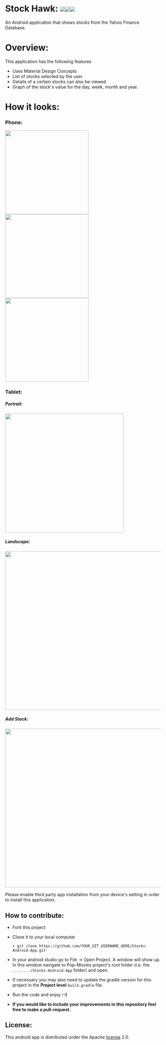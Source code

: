 # **Stock Hawk:**    ![](https://github.com/muddassir235/Pop-Movies/blob/master/Files/1483354684_filmreel.png?raw=true)![](https://github.com/muddassir235/Pop-Movies/blob/master/Files/1483354836_android.png?raw=true)![](https://github.com/muddassir235/Pop-Movies/blob/master/Files/theMovieDB_logo.png?raw=true)
An Android application that shows stocks from the Yahoo Finance Database.

# **Overview:**

This application has the following features

- Uses Material Design Concepts
- List of stocks selected by the user.
- Details of a certain stocks can also be viewed.
- Graph of the stock's value for the day, week, month and year.

# **How it looks:**

### **Phone:**

<img src="https://github.com/muddassir235/Stocks-Android-App/blob/master/Files/Screenshot_20170101-021031.png?raw=true" width="270">
<img
src="https://github.com/muddassir235/Stocks-Android-App/blob/master/Files/Screenshot_20170101-021131.png?raw=true" width="270">
<img src="https://github.com/muddassir235/Stocks-Android-App/blob/master/Files/Screenshot_20170101-021108.png?raw=true" width="270">

### **Tablet:**
##### _Portrait:_


<img src="https://github.com/muddassir235/Stocks-Android-App/blob/master/Files/Screenshot_1483227766.png?raw=true" width="384">

##### **Landscape:**

<img src="https://github.com/muddassir235/Stocks-Android-App/blob/master/Files/Screenshot_1483227792.png?raw=true" width="512">

##### **Add Stock:**

<img src="https://github.com/muddassir235/Stocks-Android-App/blob/master/Files/Screenshot_1483227868.png?raw=true" width="512">

Please enable third party app installation from your device's setting in order to install this application.

## **How to contribute:**

* Fork this project
* Clone it to your local computer

  `> git clone https://github.com/YOUR_GIT_USERNAME_HERE/Stocks-Android-App.git`

* In your android studio go to File -> Open Project. A window will show up. In this window navigate to Pop-Movies project's root folder (i.e. the `......../Stocks-Android-App` folder) and open.
* If necessary you may also need to update the gradle version for this project in the **Project level** `build.gradle` file.
* Run the code and enjoy **:-)**
* **If you would like to include your improvements in this repository feel free to make a pull-request.**

## **License:**
This android app is distributed under the Apache [license](https://github.com/muddassir235/Stocks-Android-App/blob/master/license) 2.0.
